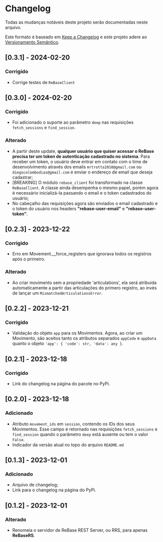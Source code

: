 # Changelog

Todas as mudanças notáveis deste projeto serão documentadas neste arquivo.

Este formato é baseado em [Keep a Changelog](https://keepachangelog.com/en/1.0.0/)
e este projeto adere ao [Versionamento Semântico](https://semver.org/spec/v2.0.0.html).

## [0.3.1] - 2024-02-20

### Corrigido
- Corrige testes de `ReBaseClient`

## [0.3.0] - 2024-02-20

### Corrigido
- Foi adicionado o suporte ao parâmetro `deep` nas requisições `fetch_sessions` e `find_session`.

### Alterado
- A partir deste update, **qualquer usuário que quiser acessar o ReBase precisa ter um token de autenticação cadastrado no sistema**. Para receber um token, o usuário deve entrar em contato com o time de desenvolvimento através dos emails `mrtrotta2010@gmail.com` ou `diegocolombodias@gmail.com` e enviar o endereço de email que deseja cadastrar;
- [BREAKING] O módulo `rebase_client` foi transformado na classe `ReBaseClient`. A classe ainda desempenha o mesmo papel, porém agora é necessário inicializá-la passando o email e o token cadastrados do usuário;
- No cabeçalho das requisições agora são enviados o email cadastrado e o token do usuário nos headers **"rebase-user-email"** e **"rebase-user-token"**.

## [0.2.3] - 2023-12-22

### Corrigido
- Erro em Movement.__force_registers que ignorava todos os registros após o primeiro.

### Alterado
- Ao criar movimento sem a propriedade 'articulations', ela será atribuida automaticamente a partir das articulações do primero registro, ao invés de lançar um `MismatchedArticulationsError`.

## [0.2.2] - 2023-12-21

### Corrigido
- Validação do objeto `app` para os Movimentos. Agora, ao criar um Movimento, são aceitos tanto os atributos separados `appCode` e `appData` quanto o objeto `'app': { 'code': str, 'data': any }`.

## [0.2.1] - 2023-12-18

### Corrigido
- Link do changelog na página do pacote no PyPi.

## [0.2.0] - 2023-12-18

### Adicionado
- Atributo `movement_ids` em `session`, contendo os IDs dos seus Movimentos. Esse campo é retornado nas requisições `fetch_sessions` e `find_session` quando o parâmetro `deep` está ausente ou tem o valor `False`.
- Indicador da versão atual no topo do arquivo `README.md`

## [0.1.3] - 2023-12-01

### Adicionado
- Arquivo de changelog;
- Link para o changelog na página do PyPi.

## [0.1.2] - 2023-12-01

### Alterado
- Renomeia o servidor de ReBase REST Server, ou RRS, para apenas **ReBaseRS**.
